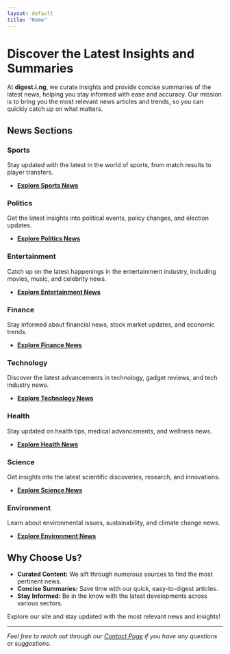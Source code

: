 ```yaml
---
layout: default
title: "Home"
---
```


# Discover the Latest Insights and Summaries

At **digest.i.ng**, we curate insights and provide concise summaries of the latest news, helping you stay informed with ease and accuracy. Our mission is to bring you the most relevant news articles and trends, so you can quickly catch up on what matters.

## News Sections

### Sports
Stay updated with the latest in the world of sports, from match results to player transfers.
- **[Explore Sports News](/sports/)**

### Politics
Get the latest insights into political events, policy changes, and election updates.
- **[Explore Politics News](/politics/)**

### Entertainment
Catch up on the latest happenings in the entertainment industry, including movies, music, and celebrity news.
- **[Explore Entertainment News](/entertainment/)**

### Finance
Stay informed about financial news, stock market updates, and economic trends.
- **[Explore Finance News](/finance/)**

### Technology
Discover the latest advancements in technology, gadget reviews, and tech industry news.
- **[Explore Technology News](/technology/)**

### Health
Stay updated on health tips, medical advancements, and wellness news.
- **[Explore Health News](/health/)**

### Science
Get insights into the latest scientific discoveries, research, and innovations.
- **[Explore Science News](/science/)**

### Environment
Learn about environmental issues, sustainability, and climate change news.
- **[Explore Environment News](/environment/)**

## Why Choose Us?

- **Curated Content:** We sift through numerous sources to find the most pertinent news.
- **Concise Summaries:** Save time with our quick, easy-to-digest articles.
- **Stay Informed:** Be in the know with the latest developments across various sectors.

Explore our site and stay updated with the most relevant news and insights!

---

*Feel free to reach out through our [Contact Page](/contact.html) if you have any questions or suggestions.*
